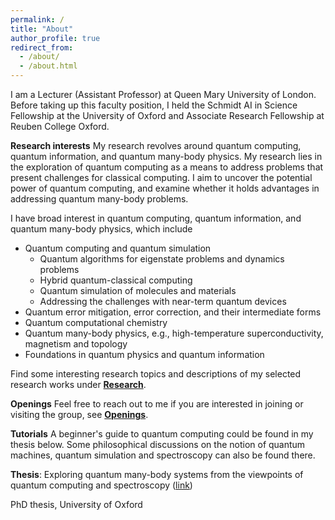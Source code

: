 ```yaml
---
permalink: /
title: "About"
author_profile: true
redirect_from: 
  - /about/
  - /about.html
---
```


I am a Lecturer (Assistant Professor) at Queen Mary University of London. Before taking up this faculty position, I held the Schmidt AI in Science Fellowship at the University of Oxford and Associate Research Fellowship at Reuben College Oxford. 

**Research interests** My research revolves around quantum computing, quantum information, and quantum many-body physics. My research lies in the exploration of quantum computing as a means to address problems that present challenges for classical computing. I aim to uncover the potential power of quantum computing, and examine whether it holds advantages in addressing quantum many-body problems. 

I have broad interest in quantum computing, quantum information, and quantum many-body physics, which include
* Quantum computing and quantum simulation
  *  Quantum algorithms for eigenstate problems and dynamics problems
  *  Hybrid quantum-classical computing
  *  Quantum simulation of molecules and materials
  *  Addressing the challenges with near-term quantum devices
* Quantum error mitigation, error correction, and their intermediate forms
* Quantum computational chemistry
* Quantum many-body physics, e.g., high-temperature superconductivity, magnetism and topology
* Foundations in quantum physics and quantum information
  
Find some interesting research topics and descriptions of my selected research works under **[Research](research.md)**. 

**Openings** Feel free to reach out to me if you are interested in joining or visiting the group, see **[Openings](openings.md)**.

**Tutorials** A beginner's guide to quantum computing could be found in my thesis below. Some philosophical discussions on the notion of quantum machines, quantum simulation and spectroscopy can also be found there.

**Thesis**:
Exploring quantum many-body systems from the viewpoints of quantum computing and spectroscopy ([link](https://ora.ox.ac.uk/objects/uuid:de5499cb-9c49-4be3-acc1-5be4cb81099d))

PhD thesis, University of Oxford



